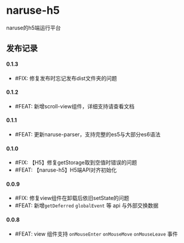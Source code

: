 # naruse-h5
naruse的h5端运行平台

## 发布记录
#### 0.1.3
+ #FIX: 修复发布时忘记发布dist文件夹的问题
#### 0.1.2
+ #FEAT: 新增scroll-view组件，详细支持请查看文档
#### 0.1.1
+ #FEAT: 更新naruse-parser，支持完整的es5与大部分es6语法

#### 0.1.0
+ #FIX: 【H5】修复getStorage取到空值时错误的问题
+ #FEAT: 【naruse-h5】H5端API对齐初始化

#### 0.0.9
+ #FIX:  修复view组件在卸载后依旧setState的问题
+ #FEAT: 新增`getDeferred` `globalEvent` 等 api 与外部交换数据

#### 0.0.8
+ #FEAT: view 组件支持 `onMouseEnter` `onMouseMove` `onMouseLeave` 事件
